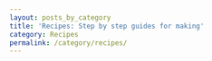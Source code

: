 ```yaml
---
layout: posts_by_category
title: 'Recipes: Step by step guides for making'
category: Recipes
permalink: /category/recipes/
---
```

